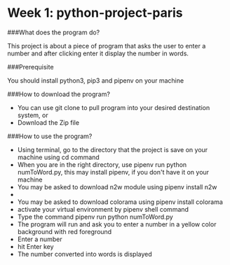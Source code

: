 # Week 1: python-project-paris

###What does the program do?
<p>This project is about a piece of program that asks the user to enter a number and after clicking enter it display the number in words.</p>

###Prerequisite
<p>You should install python3, pip3 and pipenv on your machine</p>

###How to download the program?
<ul>
<li>You can use git clone to pull program into your desired destination system, or</li>
<li>Download the Zip file</li>
</ul>

###How to use the program?
<ul>
<li>Using terminal, go to the directory that the project is save on your machine using cd command</li>
<li>When you are in the right directory, use pipenv run python numToWord.py, this may install pipenv, if you don't have it on your machine</li>
<li>You may be asked to download n2w module using pipenv install n2w<li>
<li>You may be asked to download colorama using pipenv install colorama </li>
<li>activate your virtual environment by pipenv shell command</li>
<li>Type the command pipenv run python numToWord.py</li>
<li>The program will run and ask you to enter a number in a yellow color background with red foreground</li>
<li>Enter a number</li>
<li>hit Enter key</li>
<li>The number converted into words is displayed</li>
</ul>
